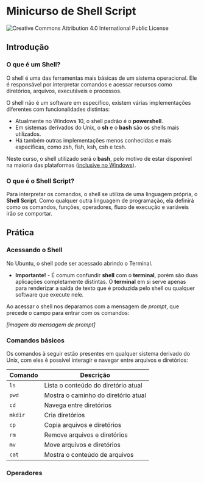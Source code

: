 # Minicurso de Shell Script
![Creative Commons Attribution 4.0 International Public License](https://licensebuttons.net/l/by/4.0/80x15.png)

## Introdução
### O que é um Shell?
O shell é uma das ferramentas mais básicas de um sistema operacional. Ele é
responsável por interpretar comandos e acessar recursos como diretórios,
arquivos, executáveis e processos.

O shell não é um software em específico, existem várias implementações
diferentes com funcionalidades distintas:

* Atualmente no Windows 10, o shell padrão é o **powershell**.
* Em sistemas derivados do Unix, o **sh** e o **bash** são os shells mais
utilizados.
* Há também outras implementações menos conhecidas e mais específicas, como zsh,
fish, ksh, csh e tcsh.

Neste curso, o shell utilizado será o **bash**, pelo motivo de estar disponível
na maioria das plataformas ([inclusive no Windows](https://msdn.microsoft.com/en-us/commandline/wsl/about)).

### O que é o Shell Script?
Para interpretar os comandos, o shell se utiliza de uma linguagem própria, o
**Shell Script**. Como qualquer outra linguagem de programação, ela definirá
como os comandos, funções, operadores, fluxo de execução e variáveis irão se
comportar.

## Prática
### Acessando o Shell
No Ubuntu, o shell pode ser acessado abrindo o Terminal.
* **Importante!** - É comum confundir **shell** com o **terminal**, porém são
duas aplicações completamente distintas. O **terminal** em si serve apenas para
renderizar a saída de texto que é produzida pelo shell ou qualquer software que
execute nele.

Ao acessar o shell nos deparamos com a mensagem de _prompt_, que precede o campo
para entrar com os comandos:

_[imagem da mensagem de prompt]_

### Comandos básicos
Os comandos à seguir estão presentes em qualquer sistema derivado do Unix, com
eles é possível interagir e navegar entre arquivos e diretórios:

| Comando    | Descrição                            |
| ---------- | ------------------------------------ |
| `ls`       | Lista o conteúdo do diretório atual  |
| `pwd`      | Mostra o caminho do diretório atual  |
| `cd`       | Navega entre diretórios              |
| `mkdir`    | Cria diretórios                      |
| `cp`       | Copia arquivos e diretórios          |
| `rm`       | Remove arquivos e diretórios         |
| `mv`       | Move arquivos e diretórios           |
| `cat`      | Mostra o conteúdo de arquivos        |

### Operadores


